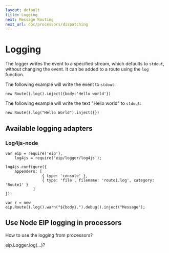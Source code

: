 ```yaml
---
layout: default
title: Logging
next: Message Routing
next_url: doc/processors/dispatching
---
```

# Logging

The logger writes the event to a specified stream, which defaults to `stdout`, without changing the event. It can be added to a route using the `log` function.

The following example will write the event to `stdout`: 

    new Route().log().inject({body:'Hello world'})
   
The following example will write the text "Hello world" to `stdout`:
 
    new Route().log("Hello World").inject({})

## Available logging adapters

### Log4js-node

    var eip = require('eip'),
		log4js = require('eip/logger/log4js');

	log4js.configure({
    	appenders: [
        	        { type: 'console' },
            	    { type: 'file', filename: 'route1.log', category: 'Route1' }
	            ]
	});

	var r = new eip.Route().log().warn("${body}.").debug().inject("Message");

## Use Node EIP logging in processors

How to use the logging from processors?

eip.Logger.log(...)?